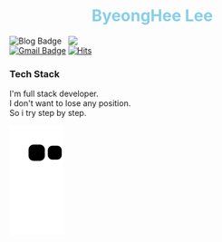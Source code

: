 <h1 align="center" style="color:skyblue;">ByeongHee Lee</h1>

<!-- Github status  --><!-- url: https://80000coding.oopy.io/865f4b2a-5198-49e8-a173-0f893a4fed45 -->
<img align="right" width="400px" display="inline-block" src="https://github-readme-stats.vercel.app/api?username=Lmistletoe&show_icons=true&theme=cobalt"/>


<!-- card  -->
<div align=left display=">
 
[![Blog Badge](http://img.shields.io/badge/-Blog-blue?style=flat-square&url=https://lmietletoe.tistory.com)](https://lmietletoe.tistory.com) 
[![Gmail Badge](https://img.shields.io/badge/-Gmail-d14836?style=flat-square&logo=Gmail&logoColor=white&link=mailto:imdlqudgml@gmail.com)](mailto:imdlqudgml@gmail.com)
[![Hits](https://hits.seeyoufarm.com/api/count/incr/badge.svg?url=https%3A%2F%2Fgithub.com%2FLmistletoe&count_bg=%2379C83D&title_bg=%23555555&icon=&icon_color=%23E7E7E7&title=views&edge_flat=false)](https://github.com/Lmistletoe)
</div> 
 
<!-- skill list -->
<div display="inline-block">
<h3 align="left">Tech Stack</h3>
I'm full stack developer.<br>
I don't want to lose any position.<br>
So i try step by step.
</div>
                         

<!-- snake -->
![snake gif](https://github.com/Lmistletoe/Lmistletoe/blob/output/github-contribution-grid-snake.svg)



